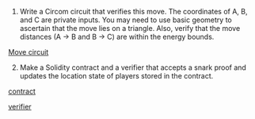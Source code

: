 1. Write a Circom circuit that verifies this move. The coordinates of A, B, and C are private inputs. You may need to use basic geometry to ascertain that the move lies on a triangle. Also, verify that the move distances (A → B and B → C) are within the energy bounds. 

[Move circuit](https://github.com/alienflip/zku/blob/main/week_3/darkForest/circom/Move.circom)

2. Make a Solidity contract and a verifier that accepts a snark proof and updates the location state of players stored in the contract. 

[contract]()

[verifier]()

